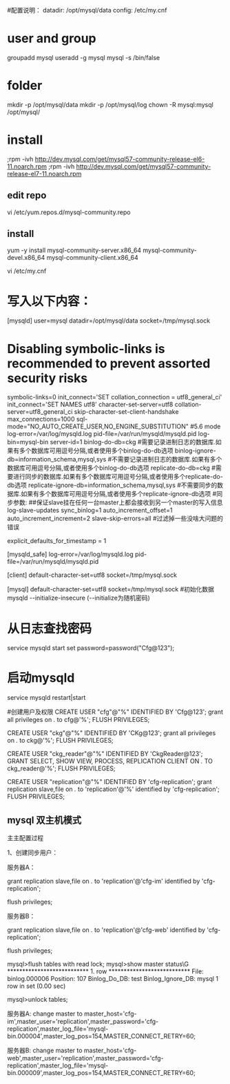#配置说明：
datadir: /opt/mysql/data
config: /etc/my.cnf

# user and group
groupadd mysql
useradd -g mysql mysql -s /bin/false

# folder
mkdir -p /opt/mysql/data
mkdir -p /opt/mysql/log
chown -R mysql:mysql  /opt/mysql/

# install
;rpm -ivh  http://dev.mysql.com/get/mysql57-community-release-el6-11.noarch.rpm
;rpm -ivh  http://dev.mysql.com/get/mysql57-community-release-el7-11.noarch.rpm
## edit repo
vi /etc/yum.repos.d/mysql-community.repo

## install
yum -y install mysql-community-server.x86_64 mysql-community-devel.x86_64 mysql-community-client.x86_64

vi /etc/my.cnf
# 写入以下内容：
[mysqld]
user=mysql
datadir=/opt/mysql/data
socket=/tmp/mysql.sock
# Disabling symbolic-links is recommended to prevent assorted security risks
symbolic-links=0
init_connect='SET collation_connection = utf8_general_ci'
init_connect='SET NAMES utf8'
character-set-server=utf8
collation-server=utf8_general_ci
skip-character-set-client-handshake
max_connections=1000
sql-mode="NO_AUTO_CREATE_USER,NO_ENGINE_SUBSTITUTION" #5.6 mode
log-error=/var/log/mysqld.log
pid-file=/var/run/mysqld/mysqld.pid
log-bin=mysql-bin
server-id=1
binlog-do-db=ckg          #需要记录进制日志的数据库.如果有多个数据库可用逗号分隔,或者使用多个binlog-do-db选项
binlog-ignore-db=information_schema,mysql,sys      #不需要记录进制日志的数据库.如果有多个数据库可用逗号分隔,或者使用多个binlog-do-db选项
replicate-do-db=ckg       #需要进行同步的数据库.如果有多个数据库可用逗号分隔,或者使用多个replicate-do-db选项
replicate-ignore-db=information_schema,mysql,sys     #不需要同步的数据库.如果有多个数据库可用逗号分隔,或者使用多个replicate-ignore-db选项
#同步参数:
##保证slave挂在任何一台master上都会接收到另一个master的写入信息
log-slave-updates
sync_binlog=1
auto_increment_offset=1
auto_increment_increment=2
slave-skip-errors=all             #过滤掉一些没啥大问题的错误

explicit_defaults_for_timestamp = 1


[mysqld_safe]
log-error=/var/log/mysqld.log
pid-file=/var/run/mysqld/mysqld.pid

[client]
default-character-set=utf8
socket=/tmp/mysql.sock

[mysql]
default-character-set=utf8
socket=/tmp/mysql.sock
#初始化数据
mysqld --initialize-insecure (--initialize为随机密码)
# 从日志查找密码
service mysqld start
set password=password("Cfg@123");

# 启动mysqld
service mysqld restart|start


#创建用户及权限
 CREATE USER "cfg"@"%" IDENTIFIED BY 'Cfg@123';
 grant all privileges on *.* to cfg@'%';
 FLUSH PRIVILEGES;
 
 CREATE USER "ckg"@"%" IDENTIFIED BY 'CKg@123';
 grant all privileges on *.* to ckg@'%';
 FLUSH PRIVILEGES;

 CREATE USER "ckg_reader"@"%" IDENTIFIED BY 'CkgReader@123';
 GRANT SELECT, SHOW VIEW, PROCESS, REPLICATION CLIENT ON *.* TO ckg_reader@'%';
 FLUSH PRIVILEGES;
 
 CREATE USER "replication"@"%" IDENTIFIED BY 'cfg-replication';
 grant replication slave,file on *.* to 'replication'@'%' identified by 'cfg-replication';
 FLUSH PRIVILEGES;

## mysql 双主机模式
主主配置过程

1、创建同步用户：

服务器A：

 grant replication slave,file on *.* to 'replication'@'cfg-im' identified by 'cfg-replication';

flush privileges;

服务器B：

grant replication slave,file on *.* to 'replication'@'cfg-web' identified by 'cfg-replication';

flush privileges;


mysql>flush tables with read lock;
mysql>show master status\G
*************************** 1. row ***************************
            File: binlog.000006
        Position: 107
    Binlog_Do_DB: test
Binlog_Ignore_DB: mysql
1 row in set (0.00 sec)

mysql>unlock tables;


服务器A:
change master to master_host='cfg-im',master_user='replication',master_password='cfg-replication',master_log_file='mysql-bin.000004',master_log_pos=154,MASTER_CONNECT_RETRY=60;

服务器B:
change master to master_host='cfg-web',master_user='replication',master_password='cfg-replication',master_log_file='mysql-bin.000009',master_log_pos=154,MASTER_CONNECT_RETRY=60;

